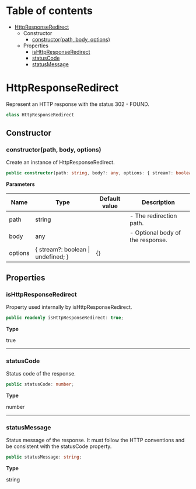 # Table of contents

* [HttpResponseRedirect][ClassDeclaration-10]
    * Constructor
        * [constructor(path, body, options)][Constructor-10]
    * Properties
        * [isHttpResponseRedirect][PropertyDeclaration-21]
        * [statusCode][PropertyDeclaration-22]
        * [statusMessage][PropertyDeclaration-23]

# HttpResponseRedirect

Represent an HTTP response with the status 302 - FOUND.

```typescript
class HttpResponseRedirect
```
## Constructor

### constructor(path, body, options)

Create an instance of HttpResponseRedirect.

```typescript
public constructor(path: string, body?: any, options: { stream?: boolean | undefined; } = {});
```

**Parameters**

| Name    | Type                                   | Default value | Description                      |
| ------- | -------------------------------------- | ------------- | -------------------------------- |
| path    | string                                 |               | - The redirection path.          |
| body    | any                                    |               | - Optional body of the response. |
| options | { stream?: boolean &#124; undefined; } | {}            |                                  |

## Properties

### isHttpResponseRedirect

Property used internally by isHttpResponseRedirect.

```typescript
public readonly isHttpResponseRedirect: true;
```

**Type**

true

----------

### statusCode

Status code of the response.

```typescript
public statusCode: number;
```

**Type**

number

----------

### statusMessage

Status message of the response. It must follow the HTTP conventions
and be consistent with the statusCode property.

```typescript
public statusMessage: string;
```

**Type**

string

[ClassDeclaration-10]: httpresponseredirect.md#httpresponseredirect
[Constructor-10]: httpresponseredirect.md#constructorpath-body-options
[PropertyDeclaration-21]: httpresponseredirect.md#ishttpresponseredirect
[PropertyDeclaration-22]: httpresponseredirect.md#statuscode
[PropertyDeclaration-23]: httpresponseredirect.md#statusmessage